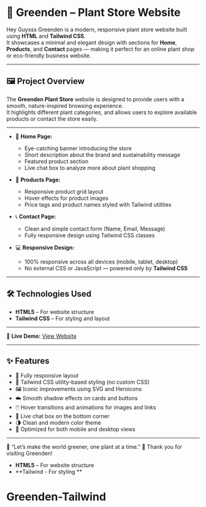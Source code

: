 # 🌿 Greenden – Plant Store Website

Hey Guysss Greenden is a modern, responsive plant store website built using **HTML** and **Tailwind CSS**.  
It showcases a minimal and elegant design with sections for **Home**, **Products**, and **Contact** pages — making it perfect for an online plant shop or eco-friendly business website.

---

## 🖼️ Project Overview

The **Greenden Plant Store** website is designed to provide users with a smooth, nature-inspired browsing experience.  
It highlights different plant categories, and allows users to explore available products or contact the store easily.

---
- 🌱 **Home Page:**  
  - Eye-catching banner introducing the store  
  - Short description about the brand and sustainability message  
  - Featured product section
  - Live chat box to analyze more about plant shopping 

- 🛒 **Products Page:**  
  - Responsive product grid layout  
  - Hover effects for product images  
  - Price tags and product names styled with Tailwind utilities  

- 📞 **Contact Page:**  
  - Clean and simple contact form (Name, Email, Message)  
  - Fully responsive design using Tailwind CSS classes  

- 💻 **Responsive Design:**  
  - 100% responsive across all devices (mobile, tablet, desktop)  
  - No external CSS or JavaScript — powered only by **Tailwind CSS**

---

## 🛠️ Technologies Used

- **HTML5** – For website structure  
- **Tailwind CSS** – For styling and layout  

---

🔗 **Live Demo:** [View Website](https://dhanushreex20.github.io/Greenden-Tailwind/)

---

## ✨ Features

- 🌱 Fully responsive layout  
- 🎨 Tailwind CSS utility-based styling (no custom CSS)  
- 🖼️ Iconic improvements using SVG and Heroicons  
- ☁️ Smooth shadow effects on cards and buttons  
- 🖱️ Hover transitions and animations for images and links  
- 💬 Live chat box on the bottom corner  
- 🌗 Clean and modern color theme  
- 📱 Optimized for both mobile and desktop views  

---
🌿 “Let’s make the world greener, one plant at a time.”
💚 Thank you for visiting Greenden!
- **HTML5** – For website structure  
- **Tailwind - For styling **
# Greenden-Tailwind
